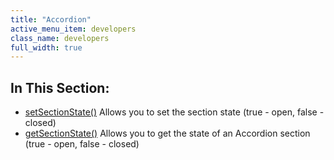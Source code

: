 ```yaml
---
title: "Accordion"
active_menu_item: developers
class_name: developers
full_width: true
---
```



## In This Section:

 - [setSectionState()](/developers/user-guide/scripting-apis/client-api/widget-object-functions/accordion/statesection)
    Allows you to set the section state (true - open, false - closed)
 - [getSectionState()](/developers/user-guide/scripting-apis/client-api/widget-object-functions/accordion/getsectionstate)
    Allows you to get the state of an Accordion section (true - open, false - closed)

